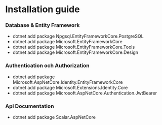 # Installation guide

### Database & Entity Framework

- dotnet add package Npgsql.EntityFrameworkCore.PostgreSQL
- dotnet add package Microsoft.EntityFrameworkCore
- dotnet add package Microsoft.EntityFrameworkCore.Tools
- dotnet add package Microsoft.EntityFrameworkCore.Design

### Authentication och Authorization

- dotnet add package Microsoft.AspNetCore.Identity.EntityFrameworkCore
- dotnet add package Microsoft.Extensions.Identity.Core
- dotnet add package Microsoft.AspNetCore.Authentication.JwtBearer

### Api Documentation

- dotnet add package Scalar.AspNetCore
